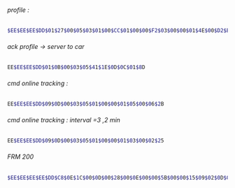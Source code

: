 ###### profile :
```bash
$EE$EE$EE$DD$01$27$00$05$03$01$00$CC$01$00$00$F2$03$00$00$01$4E$00$D2$BD$23$00$EA$00$00$00$40$0A$70$5F$55$42$53$56$2D$42$78$01$1F
```

###### ack profile -> server to car
```bash
EE$EE$EE$DD$01$0B$00$03$05$41$1E$0D$0C$01$8D
```

###### cmd online tracking :
```bash
EE$EE$EE$DD$09$0D$00$03$05$01$00$00$01$05$00$06$2B
```

###### cmd online tracking : interval =3 ,2 min
```bash
EE$EE$EE$DD$09$0D$00$03$05$01$00$00$01$03$00$02$25
```
###### FRM 200
```bash
$EE$EE$EE$EE$DD$C8$0E$1C$00$0D$00$28$00$0E$00$00$5B$00$00$15$09$02$0D$0C$01$00$00$00$00$00$00$CA$01

```

